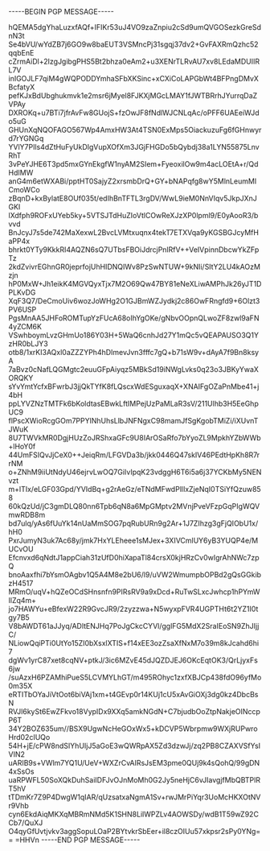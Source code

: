 -----BEGIN PGP MESSAGE-----

hQEMA5dgYhaLuzxfAQf+IFIKr53uJ4VO9zaZnpiu2cSd9umQVGOSezkGreSdnN3t
Se4bVU/wYdZB7j6GO9w8baEUT3VSMncPj31sgqj37dv2+GvFAXRmQzhc52qqbEnE
cZrmAiDl+2IzgJgibgPHS5Bt2bhza0eAm2+u3XENrTLRvAU7xv8LEdaMDUIIRL7V
inIGOJLF7qiM4gWQPODDYmhaSFbXKSinc+xCXiCoLAPGbWt4BFPngDMvXBcfatyX
pefKJxBdUbghukmvk1e2msr6jMyel8FJKXjMGcLMAY1fJWTBRrhJYurrqDaZVPAy
DXROKq+u7BTi7jfrAvFw8GUojS+fzOwJF8fNdlWJCNLqAc/oPFF6UAEeiWJdo5uG
GHUnXqNQOFAGO567Wp4AmxHW3At4TSN0ExMps5OiackuzuFg6fGHnwyrd7rYGNGq
YVlY7PIls4dZtHuFyUkDIgVupXOfXm3JGjFHGDo5bQybdj38a1LYN55875LnvRhT
3vPeYJHE6T3pd5mxGYnEkgfW1nyAM2SIem+FyeoxilOw9m4acLOEtA+r/QdHdIMW
anG4m6etWXABi/pptHT0SajyZ2xrsmbDrQ+GY+bNAPqfg8wY5MlnLeumMICmoWCo
zBqnD+kxBylatE8OUf035t/edIhBnTFTL3rgDV/WwL9ieM0NnVIqv5JkpJXnJGKI
lXdfph9ROFxUYeb5ky+5VTSJTdHuZIoVtlCOwReXJzXP0lpml9/E0yAooR3/bvvd
BnJcyJ7s5de742MaXexwL2BvcLVMtxuqnx4tekT7ETXVqa9yKGSBGJcyMfHaPP4x
bhrkt0YTy9KkkRI4AQZN6sQ7UTbsFBOiJdrcjPnlRfV++VeIVpinnDbcwYkZFpTz
2kdZvivrEGhnGR0jeprfojUhHIDNQIWv8PzSwNTUW+9kNIi/SItY2LU4kAOzMzjn
hP0MxW+Jh1eikK4MGVQyxTjx7M2O69Qw47BY81eNeXLiwAMPhJk26yJT1DPLKvDG
XqF3Q7/DeCmoUiv6wozJoWHg2O1GJBmWZJydkj2c86OwFRngfd9+6Olzt3PV6USP
PgsMnAA5JHFoROMTupYzFUcA68oIhYgOKe/gNbvOOpnQLwoZF8zwl9aFN4yZCM6K
VSwhboymLvzGHmUo186Y03H+5WaQ6cnhJd27Y1mQc5vQEAPAUSO3Q1YzHR0bLJY3
otb8/1xrKI3AQxl0aZZZYPh4hDImevJvn3fffc7gQ+b71sW9v+dAyA7f9Bn8ksyA
7aBvz0cNafLQGMgtc2euuGFpAiyqz5MBkSd19iNWgLvks0q23o3JBKyYwaXORQKY
sYvYmtYcfxBFwrbJ3jjQkTYfK8fLQscxWdESguxaqX+XNAIFgOZaPnMbe41+j4bH
ppLYVZNzTMTFk6bKoldtasEBwkLftIMPejUzPaMLaR3sV/211Ulhb3H5EeGhpUC9
flPscXWioRcgGOm7PPYlNhUhsLlbJNFNgxC98mamJfSgKgobTMiZi/iXUvnTJWuK
8U7TWVkMR0DgjHUzZoJRShxaGFc9U8IArOSaRfo7bYyoZL9MpkhYZbWWb+lHoY0f
44UmFSIQvJjCeX0++JeiqRm/LFGVDa3b/jkk0446Q47skIV46PEdtHpKh8R7rrNM
o+ZNhM9iiUtNdyU46ejrvLwOQ7GiIvIpqK23vdggH6T6i5a6j37YCKbMy5NENvzt
m+lTIx/eLGF03Gpd/YVIdBq+g2rAeGz/eTNdMFwdPllIxZjeNqI0TSiYfQzuw858
60kQzUd/jC3gmDLQ80nn6Tpb6qN8a6MpGMptv2MVnjPveVFzpGqPIgWQVmwRDB8m
bd7ulq/yAs6fUuYk14nUaMmSOG7pqRubURn9g2Ar+1J7ZIhzg3gFjQIObU1x/hH0
PxrJumyN3uk7Ac68y/jmk7HxYLEheee1sMJex+3XIVCmlUY6yB3YUQP4e/MUCvOU
Efcnvxd6qNdtJ1appCiah31zUfD0hiXapaTl84crsX0kjHRzCv0wIgrAhNWc7zpQ
bnoAaxfhi7bYsmOAgbv1Q5A4M8e2bU6/l9/uVW2WmumpbOPBd2gQsGGkibzH4517
MRmO/uqV+hQZeOCdSHnsnfn9PIRsRV9a9xDcd+RuTwSLxcJwhcp1hPYmWIlZq4m+
jo7HAWYu+eBfexW22R9GvcJR9/2zyzzwa+N5wyxpFVR4UGPTHt6t2YZ1I0tgy7B5
V8bAWDT61aJJyq/ADltENJHq7PoJgCkcCYVl/gglFG5MdX2SraIEoSN9ZhJIjjC/
NLiowQqiPTi0UtYo15ZI0bXsxlXTIS+f14xEE3ozZsaXfNxM7o39m8kJcahd6hi7
dgWv1yrC87xet8cqNV+ptkJ/3ic6MZvE45dJQZDJEJ6OKcEqtOK3/QrLjyxFs6jw
/suAzxH6PZAMhiPueS5LCVMYLhGT/m495ROhyc1zxfXBJCp438fdO96yfMo0m35X
eRTITbOYaJiVtOot6biVAj1xm+t4GEvp0r14KUj1cU5xAvGiOXj3dg0kz4DbcBsN
RVJl6kySt6EwZFkvo18VypIDx9XXq5amkNGdN+C7bjudbOoZtpNakjeOINccpP6T
34Y2BOZ635um//BSX9UgwNcHeGOxWx5+kDCVP5Wbrpmw9WXjRUPwroHrd02cIUQo
54H+jE/cPW8ndSIYhUIjJ5aGoE3wQWRpAX5Zd3dzwJj/zq2PB8CZAXVSfYsIVIN2
uARIB9s+VWlm7YQ1U/UeV+WXZrCvAIRsJsEM3pme0QUj9k4sQohQ/99gDN4xSsOs
uaRPWFL50SoXQkDuhSaiIDFJvOJnMoMh0G2Jy5neHjC6vJIavgjfMbQBTPlRT5hV
tTDmKr7Z9P4DwgW1qIAR/qUzsatxaNgmA1Sv+rwJMrPiYqr3UoMcHKXOtNVr9Vhb
cyn6EkdAiqMKXqMBRmNMd5K1SHN8LilWPZLv4AOWSDy/wdB1T59wZ92CCb7/QuXJ
O4qyGfUvtjvkv3aggSopuLOaP2BYtvkrSbEer+il8czOIUu57xkpsr2sPy0YNg==
=HHVn
-----END PGP MESSAGE-----
